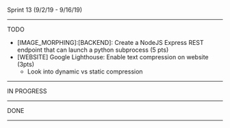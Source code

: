 Sprint 13 (9/2/19 - 9/16/19)

------------------------------------
TODO
- [IMAGE_MORPHING]:[BACKEND]: Create a NodeJS Express REST endpoint that can launch a python subprocess (5 pts)
- [WEBSITE] Google Lighthouse: Enable text compression on website (3pts)
    * Look into dynamic vs static compression

------------------------------------
IN PROGRESS

------------------------------------
DONE
 
------------------------------------
